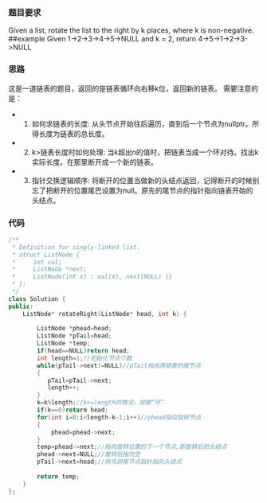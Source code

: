 ### 题目要求
Given a list, rotate the list to the right by k places, where k is non-negative.
##example
Given 1->2->3->4->5->NULL and k = 2,
return 4->5->1->2->3->NULL
### 思路
这是一道链表的题目，返回的是链表循环向右移k位，返回新的链表。
需要注意的是：  
- 1. 如何求链表的长度:
从头节点开始往后遍历，直到后一个节点为nullptr。所得长度为链表的总长度。
						 
- 2. k>链表长度时如何处理:
						  当k超出n的值时，把链表当成一个环对待。找出k实际长度。在那里断开成一个新的链表。
- 3. 指针交换逻辑顺序:
    将断开的位置当做新的头结点返回，记得断开的时候别忘了把断开的位置尾巴设置为null。原先的尾节点的指针指向链表开始的头结点。
### 代码
```c++
/**
 * Definition for singly-linked list.
 * struct ListNode {
 *     int val;
 *     ListNode *next;
 *     ListNode(int x) : val(x), next(NULL) {}
 * };
 */
class Solution {
public:
    ListNode* rotateRight(ListNode* head, int k) {
              
        ListNode *phead=head;  
        ListNode *pTail=head;  
        ListNode *temp;  
        if(head==NULL)return head;  
        int length=1;//初始化节点个数  
        while(pTail->next!=NULL)//pTail指向原链表的尾节点  
        {  
           pTail=pTail->next;  
           length++;  
        }  
        k=k%length;//k>=length的情况，视做“环”  
        if(k==0)return head;  
        for(int i=0;i<length-k-1;i++)//phead指向旋转节点  
        {  
            phead=phead->next;  
        }  
        temp=phead->next;//指向旋转位置的下一个节点,即旋转后的头结点  
        phead->next=NULL;//旋转后指向空  
        pTail->next=head;//原先的尾节点指针指向头结点  
         
        return temp;
    }
};
```
